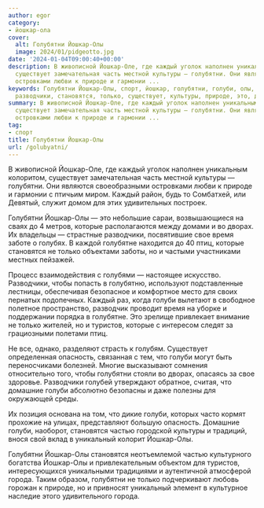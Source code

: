 ```yaml
---
author: egor
category:
- йошкар-ола
cover:
  alt: Голубятни Йошкар-Олы
  image: 2024/01/pidgeotto.jpg
date: '2024-01-04T09:00:40+00:00'
description: В живописной Йошкар-Оле, где каждый уголок наполнен уникальным колоритом,
  существует замечательная часть местной культуры — голубятни. Они являются своеобразными
  островками любви к природе и гармонии ...
keywords: Голубятни Йошкар-Олы, спорт, йошкар, голубятни, голуби, олы, каждый, которые,
  разводчики, становятся, только, существует, культуры, природе, это, дворах, свое
summary: В живописной Йошкар-Оле, где каждый уголок наполнен уникальным колоритом,
  существует замечательная часть местной культуры — голубятни. Они являются своеобразными
  островками любви к природе и гармонии ...
tag:
- спорт
title: Голубятни Йошкар-Олы
url: /golubyatni/
---
```


В живописной Йошкар-Оле, где каждый уголок наполнен уникальным колоритом, существует замечательная часть местной культуры — голубятни. Они являются своеобразными островками любви к природе и гармонии с птичьим миром. Каждый район, будь то Сомбатхей, или Девятый, служит домом для этих удивительных построек.

Голубятни Йошкар-Олы — это небольшие сараи, возвышающиеся на сваях до 4 метров, которые располагаются между домами и во дворах. Их владельцы — страстные разводчики, посвятившие свое время заботе о голубях. В каждой голубятне находится до 40 птиц, которые становятся не только объектами заботы, но и частыми участниками местных пейзажей.

Процесс взаимодействия с голубями — настоящее искусство. Разводчики, чтобы попасть в голубятню, используют подставленные лестницы, обеспечивая безопасное и комфортное место для своих пернатых подопечных. Каждый раз, когда голуби вылетают в свободное полетное пространство, разводчик проводит время на уборке и поддержании порядка в голубятне. Это зрелище привлекает внимание не только жителей, но и туристов, которые с интересом следят за грациозными полетами птиц.

Не все, однако, разделяют страсть к голубям. Существует определенная опасность, связанная с тем, что голуби могут быть переносчиками болезней. Многие высказывают сомнения относительно того, чтобы голубятни стояли во дворах, опасаясь за свое здоровье. Разводчики голубей утверждают обратное, считая, что домашние голуби абсолютно безопасны и даже полезны для окружающей среды.

Их позиция основана на том, что дикие голуби, которых часто кормят прохожие на улицах, представляют большую опасность. Домашние голуби, наоборот, становятся частью городской культуры и традиций, внося свой вклад в уникальный колорит Йошкар-Олы.

Голубятни Йошкар-Олы становятся неотъемлемой частью культурного богатства Йошкар-Олы и привлекательным объектом для туристов, интересующихся уникальными традициями и аутентичной атмосферой города. Таким образом, голубятни не только подчеркивают любовь горожан к природе, но и привносят уникальный элемент в культурное наследие этого удивительного города.
